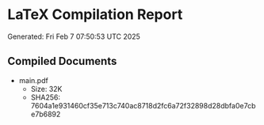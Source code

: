# LaTeX Compilation Report
Generated: Fri Feb  7 07:50:53 UTC 2025
## Compiled Documents
- main.pdf
  - Size: 32K
  - SHA256: 7604a1e931460cf35e713c740ac8718d2fc6a72f32898d28dbfa0e7cbe7b6892
